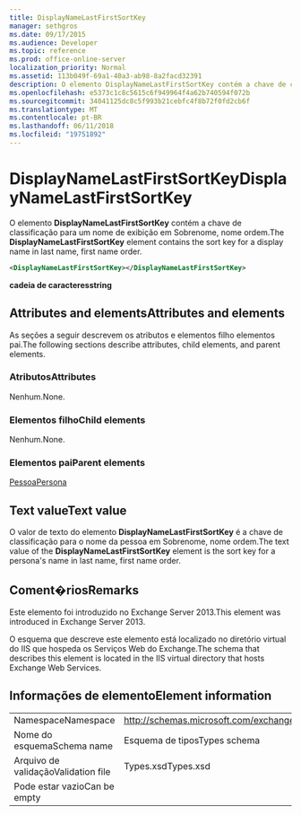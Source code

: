 ```yaml
---
title: DisplayNameLastFirstSortKey
manager: sethgros
ms.date: 09/17/2015
ms.audience: Developer
ms.topic: reference
ms.prod: office-online-server
localization_priority: Normal
ms.assetid: 113b049f-69a1-40a3-ab98-8a2facd32391
description: O elemento DisplayNameLastFirstSortKey contém a chave de classificação para um nome de exibição em Sobrenome, nome ordem.
ms.openlocfilehash: e5373c1c8c5615c6f949964f4a62b740594f072b
ms.sourcegitcommit: 34041125dc8c5f993b21cebfc4f8b72f0fd2cb6f
ms.translationtype: MT
ms.contentlocale: pt-BR
ms.lasthandoff: 06/11/2018
ms.locfileid: "19751892"
---
```

# <a name="displaynamelastfirstsortkey"></a><span data-ttu-id="d9347-103">DisplayNameLastFirstSortKey</span><span class="sxs-lookup"><span data-stu-id="d9347-103">DisplayNameLastFirstSortKey</span></span>

<span data-ttu-id="d9347-104">O elemento **DisplayNameLastFirstSortKey** contém a chave de classificação para um nome de exibição em Sobrenome, nome ordem.</span><span class="sxs-lookup"><span data-stu-id="d9347-104">The **DisplayNameLastFirstSortKey** element contains the sort key for a display name in last name, first name order.</span></span> 
  
```XML
<DisplayNameLastFirstSortKey></DisplayNameLastFirstSortKey>
```

 <span data-ttu-id="d9347-105">**cadeia de caracteres**</span><span class="sxs-lookup"><span data-stu-id="d9347-105">**string**</span></span>
## <a name="attributes-and-elements"></a><span data-ttu-id="d9347-106">Attributes and elements</span><span class="sxs-lookup"><span data-stu-id="d9347-106">Attributes and elements</span></span>

<span data-ttu-id="d9347-107">As seções a seguir descrevem os atributos e elementos filho elementos pai.</span><span class="sxs-lookup"><span data-stu-id="d9347-107">The following sections describe attributes, child elements, and parent elements.</span></span>
  
### <a name="attributes"></a><span data-ttu-id="d9347-108">Atributos</span><span class="sxs-lookup"><span data-stu-id="d9347-108">Attributes</span></span>

<span data-ttu-id="d9347-109">Nenhum.</span><span class="sxs-lookup"><span data-stu-id="d9347-109">None.</span></span>
  
### <a name="child-elements"></a><span data-ttu-id="d9347-110">Elementos filho</span><span class="sxs-lookup"><span data-stu-id="d9347-110">Child elements</span></span>

<span data-ttu-id="d9347-111">Nenhum.</span><span class="sxs-lookup"><span data-stu-id="d9347-111">None.</span></span>
  
### <a name="parent-elements"></a><span data-ttu-id="d9347-112">Elementos pai</span><span class="sxs-lookup"><span data-stu-id="d9347-112">Parent elements</span></span>

[<span data-ttu-id="d9347-113">Pessoa</span><span class="sxs-lookup"><span data-stu-id="d9347-113">Persona</span></span>](persona.md)
  
## <a name="text-value"></a><span data-ttu-id="d9347-114">Text value</span><span class="sxs-lookup"><span data-stu-id="d9347-114">Text value</span></span>

<span data-ttu-id="d9347-115">O valor de texto do elemento **DisplayNameLastFirstSortKey** é a chave de classificação para o nome da pessoa em Sobrenome, nome ordem.</span><span class="sxs-lookup"><span data-stu-id="d9347-115">The text value of the **DisplayNameLastFirstSortKey** element is the sort key for a persona's name in last name, first name order.</span></span> 
  
## <a name="remarks"></a><span data-ttu-id="d9347-116">Coment�rios</span><span class="sxs-lookup"><span data-stu-id="d9347-116">Remarks</span></span>

<span data-ttu-id="d9347-117">Este elemento foi introduzido no Exchange Server 2013.</span><span class="sxs-lookup"><span data-stu-id="d9347-117">This element was introduced in Exchange Server 2013.</span></span>
  
<span data-ttu-id="d9347-118">O esquema que descreve este elemento está localizado no diretório virtual do IIS que hospeda os Serviços Web do Exchange.</span><span class="sxs-lookup"><span data-stu-id="d9347-118">The schema that describes this element is located in the IIS virtual directory that hosts Exchange Web Services.</span></span>
  
## <a name="element-information"></a><span data-ttu-id="d9347-119">Informações de elemento</span><span class="sxs-lookup"><span data-stu-id="d9347-119">Element information</span></span>

|||
|:-----|:-----|
|<span data-ttu-id="d9347-120">Namespace</span><span class="sxs-lookup"><span data-stu-id="d9347-120">Namespace</span></span>  <br/> |http://schemas.microsoft.com/exchange/services/2006/types  <br/> |
|<span data-ttu-id="d9347-121">Nome do esquema</span><span class="sxs-lookup"><span data-stu-id="d9347-121">Schema name</span></span>  <br/> |<span data-ttu-id="d9347-122">Esquema de tipos</span><span class="sxs-lookup"><span data-stu-id="d9347-122">Types schema</span></span>  <br/> |
|<span data-ttu-id="d9347-123">Arquivo de validação</span><span class="sxs-lookup"><span data-stu-id="d9347-123">Validation file</span></span>  <br/> |<span data-ttu-id="d9347-124">Types.xsd</span><span class="sxs-lookup"><span data-stu-id="d9347-124">Types.xsd</span></span>  <br/> |
|<span data-ttu-id="d9347-125">Pode estar vazio</span><span class="sxs-lookup"><span data-stu-id="d9347-125">Can be empty</span></span>  <br/> ||
   


